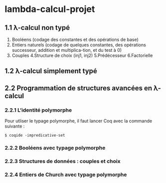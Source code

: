 # lambda-calcul-projet
## 1.1 λ-calcul non typé
1.  Booléens (codage des constantes et des opérations de base)
2.  Entiers naturels (codage de quelques constantes, des opérations successeur, addition et multiplica-tion, et du test à 0)
3.  Couples
4.Structure de choix (inj1, inj2) 
5.Prédécesseur
6.Factorielle

## 1.2 λ-calcul simplement typé 

## 2.2  Programmation de structures avancées en λ-calcul

### 2.2.1 L’identité polymorphe 
Pour utliser le typage polymorphe, il faut lancer Coq avec la commande suivante : 
```
$ coqide -impredicative-set
```
### 2.2.2  Booléens avec typage polymorphe 

### 2.2.3  Structures de données : couples et choix

### 2.2.4  Entiers de Church avec typage polymorphe 

